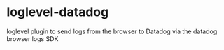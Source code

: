 # loglevel-datadog
loglevel plugin to send logs from the browser to Datadog via the datadog browser logs SDK
